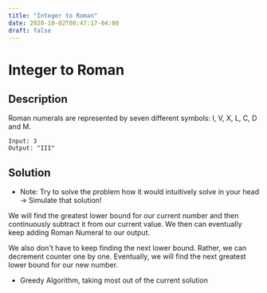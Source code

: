 ```yaml
---
title: "Integer to Roman"
date: 2020-10-02T08:47:17-04:00
draft: false
---
```


# Integer to Roman
## Description
Roman numerals are represented by seven different symbols: I, V, X, L, C, D and M.

```
Input: 3
Output: "III"
```

## Solution
* Note: Try to solve the problem how it would intuitively solve in your head -> Simulate that solution!

We will find the greatest lower bound for our current number and then continuously subtract it from our current value. We then can eventually keep adding Roman Numeral to our output. 

We also don't have to keep finding the next lower bound. Rather, we can decrement counter one by one. Eventually, we will find the next greatest lower bound for our new number.

* Greedy Algorithm, taking most out of the current solution

